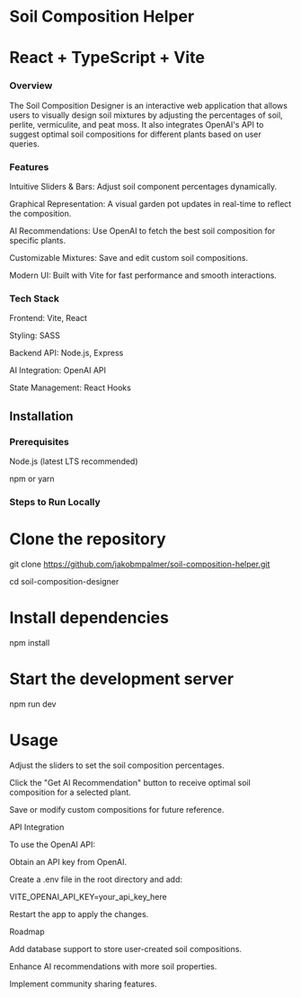 # Soil Composition Helper

# React + TypeScript + Vite
### Overview

The Soil Composition Designer is an interactive web application that allows users to visually design soil mixtures by adjusting the percentages of soil, perlite, vermiculite, and peat moss. It also integrates OpenAI's API to suggest optimal soil compositions for different plants based on user queries.

### Features

Intuitive Sliders & Bars: Adjust soil component percentages dynamically.

Graphical Representation: A visual garden pot updates in real-time to reflect the composition.

AI Recommendations: Use OpenAI to fetch the best soil composition for specific plants.

Customizable Mixtures: Save and edit custom soil compositions.

Modern UI: Built with Vite for fast performance and smooth interactions.

### Tech Stack

Frontend: Vite, React

Styling: SASS

Backend API: Node.js, Express

AI Integration: OpenAI API

State Management: React Hooks

## Installation

### Prerequisites

Node.js (latest LTS recommended)

npm or yarn

### Steps to Run Locally

# Clone the repository
git clone https://github.com/jakobmpalmer/soil-composition-helper.git

cd soil-composition-designer

# Install dependencies
npm install

# Start the development server
npm run dev

# Usage

Adjust the sliders to set the soil composition percentages.

Click the "Get AI Recommendation" button to receive optimal soil composition for a selected plant.

Save or modify custom compositions for future reference.

API Integration

To use the OpenAI API:

Obtain an API key from OpenAI.

Create a .env file in the root directory and add:

VITE_OPENAI_API_KEY=your_api_key_here

Restart the app to apply the changes.

Roadmap

Add database support to store user-created soil compositions.

Enhance AI recommendations with more soil properties.

Implement community sharing features.

